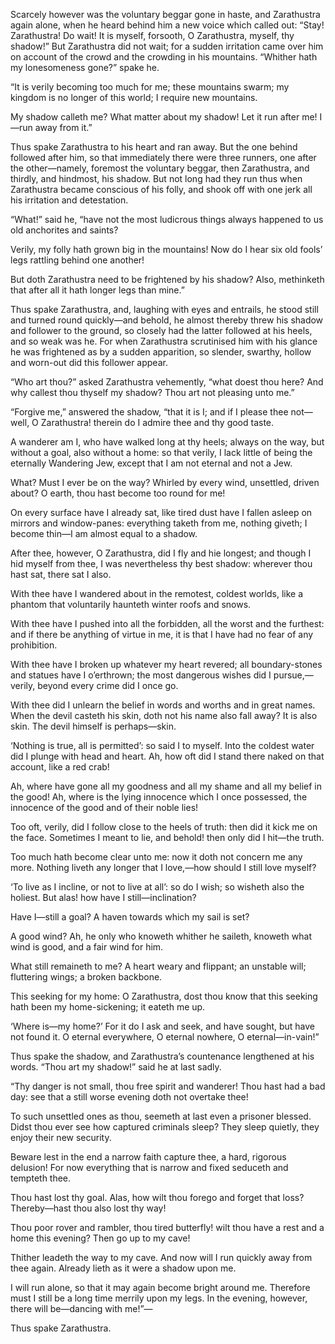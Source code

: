 Scarcely however was the voluntary beggar gone in haste, and Zarathustra again alone, when he heard behind him a new voice which called out: “Stay! Zarathustra! Do wait! It is myself, forsooth, O Zarathustra, myself, thy shadow!” But Zarathustra did not wait; for a sudden irritation came over him on account of the crowd and the crowding in his mountains. “Whither hath my lonesomeness gone?” spake he.

“It is verily becoming too much for me; these mountains swarm; my kingdom is no longer of this world; I require new mountains.

My shadow calleth me? What matter about my shadow! Let it run after me! I—run away from it.”

Thus spake Zarathustra to his heart and ran away. But the one behind followed after him, so that immediately there were three runners, one after the other—namely, foremost the voluntary beggar, then Zarathustra, and thirdly, and hindmost, his shadow. But not long had they run thus when Zarathustra became conscious of his folly, and shook off with one jerk all his irritation and detestation.

“What!” said he, “have not the most ludicrous things always happened to us old anchorites and saints?

Verily, my folly hath grown big in the mountains! Now do I hear six old fools’ legs rattling behind one another!

But doth Zarathustra need to be frightened by his shadow? Also, methinketh that after all it hath longer legs than mine.”

Thus spake Zarathustra, and, laughing with eyes and entrails, he stood still and turned round quickly—and behold, he almost thereby threw his shadow and follower to the ground, so closely had the latter followed at his heels, and so weak was he. For when Zarathustra scrutinised him with his glance he was frightened as by a sudden apparition, so slender, swarthy, hollow and worn-out did this follower appear.

“Who art thou?” asked Zarathustra vehemently, “what doest thou here? And why callest thou thyself my shadow? Thou art not pleasing unto me.”

“Forgive me,” answered the shadow, “that it is I; and if I please thee not—well, O Zarathustra! therein do I admire thee and thy good taste.

A wanderer am I, who have walked long at thy heels; always on the way, but without a goal, also without a home: so that verily, I lack little of being the eternally Wandering Jew, except that I am not eternal and not a Jew.

What? Must I ever be on the way? Whirled by every wind, unsettled, driven about? O earth, thou hast become too round for me!

On every surface have I already sat, like tired dust have I fallen asleep on mirrors and window-panes: everything taketh from me, nothing giveth; I become thin—I am almost equal to a shadow.

After thee, however, O Zarathustra, did I fly and hie longest; and though I hid myself from thee, I was nevertheless thy best shadow: wherever thou hast sat, there sat I also.

With thee have I wandered about in the remotest, coldest worlds, like a phantom that voluntarily haunteth winter roofs and snows.

With thee have I pushed into all the forbidden, all the worst and the furthest: and if there be anything of virtue in me, it is that I have had no fear of any prohibition.

With thee have I broken up whatever my heart revered; all boundary-stones and statues have I o’erthrown; the most dangerous wishes did I pursue,—verily, beyond every crime did I once go.

With thee did I unlearn the belief in words and worths and in great names. When the devil casteth his skin, doth not his name also fall away? It is also skin. The devil himself is perhaps—skin.

‘Nothing is true, all is permitted’: so said I to myself. Into the coldest water did I plunge with head and heart. Ah, how oft did I stand there naked on that account, like a red crab!

Ah, where have gone all my goodness and all my shame and all my belief in the good! Ah, where is the lying innocence which I once possessed, the innocence of the good and of their noble lies!

Too oft, verily, did I follow close to the heels of truth: then did it kick me on the face. Sometimes I meant to lie, and behold! then only did I hit—the truth.

Too much hath become clear unto me: now it doth not concern me any more. Nothing liveth any longer that I love,—how should I still love myself?

‘To live as I incline, or not to live at all’: so do I wish; so wisheth also the holiest. But alas! how have I still—inclination?

Have I—still a goal? A haven towards which my sail is set?

A good wind? Ah, he only who knoweth whither he saileth, knoweth what wind is good, and a fair wind for him.

What still remaineth to me? A heart weary and flippant; an unstable will; fluttering wings; a broken backbone.

This seeking for my home: O Zarathustra, dost thou know that this seeking hath been my home-sickening; it eateth me up.

‘Where is—my home?’ For it do I ask and seek, and have sought, but have not found it. O eternal everywhere, O eternal nowhere, O eternal—in-vain!”

Thus spake the shadow, and Zarathustra’s countenance lengthened at his words. “Thou art my shadow!” said he at last sadly.

“Thy danger is not small, thou free spirit and wanderer! Thou hast had a bad day: see that a still worse evening doth not overtake thee!

To such unsettled ones as thou, seemeth at last even a prisoner blessed. Didst thou ever see how captured criminals sleep? They sleep quietly, they enjoy their new security.

Beware lest in the end a narrow faith capture thee, a hard, rigorous delusion! For now everything that is narrow and fixed seduceth and tempteth thee.

Thou hast lost thy goal. Alas, how wilt thou forego and forget that loss? Thereby—hast thou also lost thy way!

Thou poor rover and rambler, thou tired butterfly! wilt thou have a rest and a home this evening? Then go up to my cave!

Thither leadeth the way to my cave. And now will I run quickly away from thee again. Already lieth as it were a shadow upon me.

I will run alone, so that it may again become bright around me. Therefore must I still be a long time merrily upon my legs. In the evening, however, there will be—dancing with me!”—

Thus spake Zarathustra.